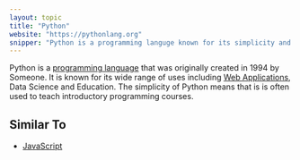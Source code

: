 ```yaml
---
layout: topic
title: "Python"
website: "https://pythonlang.org"
snipper: "Python is a programming languge known for its simplicity and wide range of uses."
---
```


Python is a [programming language](programming-language) that was originally created in 1994 by Someone. It is known for its wide range of uses including [Web Applications](web-applications), Data Science and Education. The simplicity of Python means that is is often used to teach introductory programming courses.

## Similar To
- [JavaScript](javascript)
